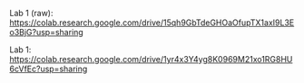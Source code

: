 Lab 1 (raw): https://colab.research.google.com/drive/15qh9GbTdeGHOaOfupTX1axI9L3Eo3BjG?usp=sharing

Lab 1: https://colab.research.google.com/drive/1yr4x3Y4yg8K0969M21xo1RG8HU6cVfEc?usp=sharing
